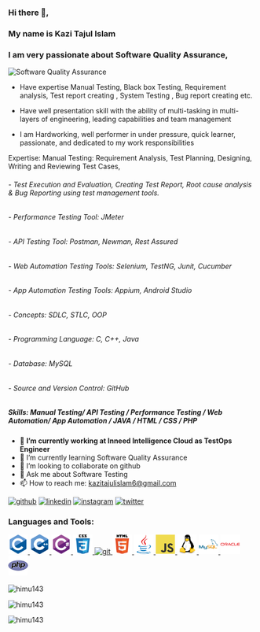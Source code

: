 ### Hi there 👋,
### My name is Kazi Tajul Islam
### I am very  passionate about  Software Quality Assurance, 
![Software Quality Assurance](https://t4.ftcdn.net/jpg/02/78/37/47/360_F_278374738_ypRn0utOVnebuhmpSrDiwkzFsdqEm0aa.jpg)

- Have expertise Manual Testing, Black box Testing, Requirement analysis, Test report creating , System Testing , Bug report creating  etc.

- Have well presentation skill with the ability of multi-tasking in multi-layers of engineering, leading capabilities and team management

- I am Hardworking, well performer in  under pressure, quick learner, passionate, and dedicated to my work responsibilities

Expertise:
Manual Testing: Requirement Analysis, Test Planning, Designing, Writing and Reviewing Test Cases,
###### - Test Execution and Evaluation, Creating Test Report, Root cause analysis & Bug Reporting using test management tools.
###### - Performance Testing Tool: JMeter
###### - API Testing Tool: Postman, Newman, Rest Assured
###### - Web Automation Testing Tools: Selenium, TestNG, Junit, Cucumber
###### - App Automation Testing Tools: Appium, Android Studio
###### - Concepts: SDLC, STLC, OOP
###### - Programming Language: C, C++, Java
###### - Database: MySQL
###### - Source and Version Control: GitHub
#####  Skills: Manual Testing/ API Testing / Performance Testing / Web Automation/ App Automation / JAVA / HTML / CSS / PHP

- 🔭 **I’m currently working  at Inneed Intelligence Cloud as TestOps Engineer**
- 🌱 I’m currently learning Software Quality Assurance 
- 👯 I’m looking to collaborate on github 
- 💬 Ask me about Software Testing 
- 📫 How to reach me: kazitajulislam6@gmail.com 


[<img src='https://cdn.jsdelivr.net/npm/simple-icons@3.0.1/icons/github.svg' alt='github' height='40'>](https://github.com/https://github.com/Himu143)  [<img src='https://cdn.jsdelivr.net/npm/simple-icons@3.0.1/icons/linkedin.svg' alt='linkedin' height='40'>](https://www.linkedin.com/in/https://www.linkedin.com/in/kazi-tajul-islam-6535791b6//)  [<img src='https://cdn.jsdelivr.net/npm/simple-icons@3.0.1/icons/instagram.svg' alt='instagram' height='40'>](https://www.instagram.com/https://www.instagram.com/mihirislam//)  [<img src='https://cdn.jsdelivr.net/npm/simple-icons@3.0.1/icons/twitter.svg' alt='twitter' height='40'>](https://twitter.com/kazitajulilslam6)  
>



<h3 align="left">Languages and Tools:</h3>
<p align="left"> <a href="https://www.cprogramming.com/" target="_blank" rel="noreferrer"> <img src="https://raw.githubusercontent.com/devicons/devicon/master/icons/c/c-original.svg" alt="c" width="40" height="40"/> </a> <a href="https://www.w3schools.com/cpp/" target="_blank" rel="noreferrer"> <img src="https://raw.githubusercontent.com/devicons/devicon/master/icons/cplusplus/cplusplus-original.svg" alt="cplusplus" width="40" height="40"/> </a> <a href="https://www.w3schools.com/cs/" target="_blank" rel="noreferrer"> <img src="https://raw.githubusercontent.com/devicons/devicon/master/icons/csharp/csharp-original.svg" alt="csharp" width="40" height="40"/> </a> <a href="https://www.w3schools.com/css/" target="_blank" rel="noreferrer"> <img src="https://raw.githubusercontent.com/devicons/devicon/master/icons/css3/css3-original-wordmark.svg" alt="css3" width="40" height="40"/> </a> <a href="https://git-scm.com/" target="_blank" rel="noreferrer"> <img src="https://www.vectorlogo.zone/logos/git-scm/git-scm-icon.svg" alt="git" width="40" height="40"/> </a> <a href="https://www.w3.org/html/" target="_blank" rel="noreferrer"> <img src="https://raw.githubusercontent.com/devicons/devicon/master/icons/html5/html5-original-wordmark.svg" alt="html5" width="40" height="40"/> </a> <a href="https://www.java.com" target="_blank" rel="noreferrer"> <img src="https://raw.githubusercontent.com/devicons/devicon/master/icons/java/java-original.svg" alt="java" width="40" height="40"/> </a> <a href="https://developer.mozilla.org/en-US/docs/Web/JavaScript" target="_blank" rel="noreferrer"> <img src="https://raw.githubusercontent.com/devicons/devicon/master/icons/javascript/javascript-original.svg" alt="javascript" width="40" height="40"/> </a> <a href="https://www.linux.org/" target="_blank" rel="noreferrer"> <img src="https://raw.githubusercontent.com/devicons/devicon/master/icons/linux/linux-original.svg" alt="linux" width="40" height="40"/> </a> <a href="https://www.mysql.com/" target="_blank" rel="noreferrer"> <img src="https://raw.githubusercontent.com/devicons/devicon/master/icons/mysql/mysql-original-wordmark.svg" alt="mysql" width="40" height="40"/> </a> <a href="https://www.oracle.com/" target="_blank" rel="noreferrer"> <img src="https://raw.githubusercontent.com/devicons/devicon/master/icons/oracle/oracle-original.svg" alt="oracle" width="40" height="40"/> </a> <a href="https://www.php.net" target="_blank" rel="noreferrer"> <img src="https://raw.githubusercontent.com/devicons/devicon/master/icons/php/php-original.svg" alt="php" width="40" height="40"/> </a> </p>

<p><img align="center" src="https://github-readme-stats.vercel.app/api/top-langs?username=himu143&show_icons=true&locale=en&layout=compact" alt="himu143" /></p>
<p><img align="center" src="https://github-readme-streak-stats.herokuapp.com/?user=himu143&" alt="himu143" /></p>
<img src="https://komarev.com/ghpvc/?username=himu143&label=Profile%20views&color=0e75b6&style=flat" alt="himu143" />

